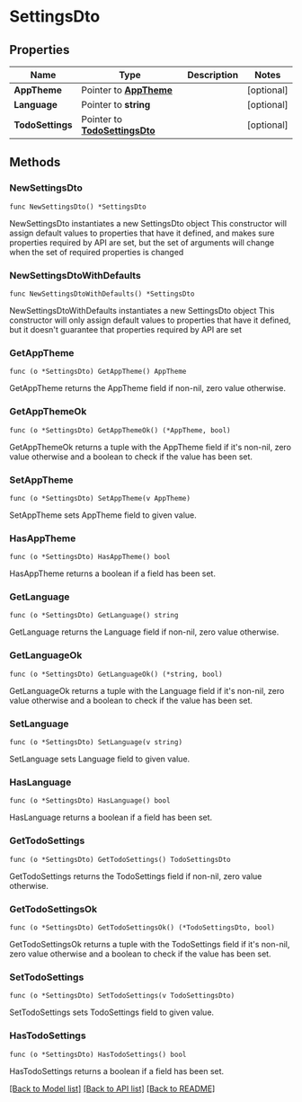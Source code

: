 # SettingsDto

## Properties

Name | Type | Description | Notes
------------ | ------------- | ------------- | -------------
**AppTheme** | Pointer to [**AppTheme**](AppTheme.md) |  | [optional] 
**Language** | Pointer to **string** |  | [optional] 
**TodoSettings** | Pointer to [**TodoSettingsDto**](TodoSettingsDto.md) |  | [optional] 

## Methods

### NewSettingsDto

`func NewSettingsDto() *SettingsDto`

NewSettingsDto instantiates a new SettingsDto object
This constructor will assign default values to properties that have it defined,
and makes sure properties required by API are set, but the set of arguments
will change when the set of required properties is changed

### NewSettingsDtoWithDefaults

`func NewSettingsDtoWithDefaults() *SettingsDto`

NewSettingsDtoWithDefaults instantiates a new SettingsDto object
This constructor will only assign default values to properties that have it defined,
but it doesn't guarantee that properties required by API are set

### GetAppTheme

`func (o *SettingsDto) GetAppTheme() AppTheme`

GetAppTheme returns the AppTheme field if non-nil, zero value otherwise.

### GetAppThemeOk

`func (o *SettingsDto) GetAppThemeOk() (*AppTheme, bool)`

GetAppThemeOk returns a tuple with the AppTheme field if it's non-nil, zero value otherwise
and a boolean to check if the value has been set.

### SetAppTheme

`func (o *SettingsDto) SetAppTheme(v AppTheme)`

SetAppTheme sets AppTheme field to given value.

### HasAppTheme

`func (o *SettingsDto) HasAppTheme() bool`

HasAppTheme returns a boolean if a field has been set.

### GetLanguage

`func (o *SettingsDto) GetLanguage() string`

GetLanguage returns the Language field if non-nil, zero value otherwise.

### GetLanguageOk

`func (o *SettingsDto) GetLanguageOk() (*string, bool)`

GetLanguageOk returns a tuple with the Language field if it's non-nil, zero value otherwise
and a boolean to check if the value has been set.

### SetLanguage

`func (o *SettingsDto) SetLanguage(v string)`

SetLanguage sets Language field to given value.

### HasLanguage

`func (o *SettingsDto) HasLanguage() bool`

HasLanguage returns a boolean if a field has been set.

### GetTodoSettings

`func (o *SettingsDto) GetTodoSettings() TodoSettingsDto`

GetTodoSettings returns the TodoSettings field if non-nil, zero value otherwise.

### GetTodoSettingsOk

`func (o *SettingsDto) GetTodoSettingsOk() (*TodoSettingsDto, bool)`

GetTodoSettingsOk returns a tuple with the TodoSettings field if it's non-nil, zero value otherwise
and a boolean to check if the value has been set.

### SetTodoSettings

`func (o *SettingsDto) SetTodoSettings(v TodoSettingsDto)`

SetTodoSettings sets TodoSettings field to given value.

### HasTodoSettings

`func (o *SettingsDto) HasTodoSettings() bool`

HasTodoSettings returns a boolean if a field has been set.


[[Back to Model list]](../README.md#documentation-for-models) [[Back to API list]](../README.md#documentation-for-api-endpoints) [[Back to README]](../README.md)


